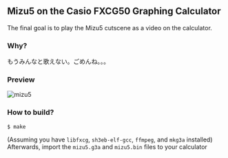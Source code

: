 ## Mizu5 on the Casio FXCG50 Graphing Calculator

The final goal is to play the Mizu5 cutscene as a video on the calculator.

### Why?

もうみんなと歌えない。ごめんね。。。

### Preview

![mizu5](https://raw.githubusercontent.com/acquitelol/mizu5/refs/heads/mistress/assets/mizu5.gif)

### How to build?

```console
$ make
```

(Assuming you have `libfxcg`, `sh3eb-elf-gcc`, `ffmpeg`, and `mkg3a` installed)
<br />
Afterwards, import the `mizu5.g3a` and `mizu5.bin` files to your calculator

